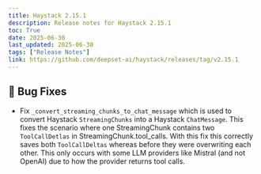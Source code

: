 ```yaml
---
title: Haystack 2.15.1
description: Release notes for Haystack 2.15.1
toc: True
date: 2025-06-30
last_updated: 2025-06-30
tags: ["Release Notes"]
link: https://github.com/deepset-ai/haystack/releases/tag/v2.15.1
---
```


## 🐛 Bug Fixes

-   Fix `_convert_streaming_chunks_to_chat_message` which is used to convert Haystack `StreamingChunks` into a Haystack `ChatMessage`. This fixes the scenario where one StreamingChunk contains two `ToolCallDetlas` in StreamingChunk.tool_calls. With this fix this correctly saves both `ToolCallDeltas` whereas before they were overwriting each other. This only occurs with some LLM providers like Mistral (and not OpenAI) due to how the provider returns tool calls.